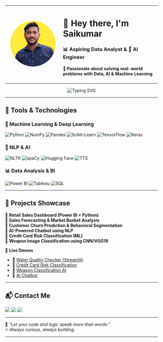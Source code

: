 <!-- Profile Layout Section -->
<table>
  <tr>
    <td width="170px" align="center">
      <img src="https://raw.githubusercontent.com/ysaikumar21/saikumar21/main/profile%20Git-modified.png" width="150" height="150" style="border-radius: 50%;" alt="Saikumar Profile" />
    </td>
    <td>
      <h1>👋 Hey there, I'm <strong>Saikumar</strong></h1>
      <h3>📊 Aspiring Data Analyst & 🤖 AI Engineer</h3>
      <h4>🚀 Passionate about solving real-world problems with <strong>Data, AI & Machine Learning</strong></h4>
    </td>
  </tr>
</table>

<!-- Typing Heading -->
<p align="center">
  <img src="https://readme-typing-svg.demolab.com?font=Fira+Code&pause=1000&color=3DDC84&center=true&vCenter=true&width=435&lines=Data+Science+Enthusiast;AI+Project+Builder;Open+to+Work+%F0%9F%9A%80" alt="Typing SVG" />
</p>

---

## 🧠 Tools & Technologies

### 🚀 Machine Learning & Deep Learning
![Python](https://img.shields.io/badge/Python-3776AB?style=for-the-badge&logo=python&logoColor=white)
![NumPy](https://img.shields.io/badge/NumPy-013243?style=for-the-badge&logo=numpy&logoColor=white)
![Pandas](https://img.shields.io/badge/Pandas-150458?style=for-the-badge&logo=pandas&logoColor=white)
![Scikit-Learn](https://img.shields.io/badge/Scikit--Learn-F7931E?style=for-the-badge&logo=scikit-learn&logoColor=white)
![TensorFlow](https://img.shields.io/badge/TensorFlow-FF6F00?style=for-the-badge&logo=tensorflow&logoColor=white)
![Keras](https://img.shields.io/badge/Keras-D00000?style=for-the-badge&logo=keras&logoColor=white)

### 🧠 NLP & AI
![NLTK](https://img.shields.io/badge/NLTK-3C3C3C?style=for-the-badge&logo=python&logoColor=white)
![spaCy](https://img.shields.io/badge/spaCy-09A3D5?style=for-the-badge&logo=python&logoColor=white)
![Hugging Face](https://img.shields.io/badge/HuggingFace-FFD21F?style=for-the-badge&logo=huggingface&logoColor=black)
![TTS](https://img.shields.io/badge/Text--to--Speech-blue?style=for-the-badge)

### 📊 Data Analysis & BI
![Power BI](https://img.shields.io/badge/PowerBI-F2C811?style=for-the-badge&logo=powerbi&logoColor=black)
![Tableau](https://img.shields.io/badge/Tableau-E97627?style=for-the-badge&logo=tableau&logoColor=white)
![SQL](https://img.shields.io/badge/SQL-336791?style=for-the-badge&logo=postgresql&logoColor=white)

---

## 📂 Projects Showcase

🔹 **Retail Sales Dashboard (Power BI + Python)**  
🔹 **Sales Forecasting & Market Basket Analysis**  
🔹 **Customer Churn Prediction & Behavioral Segmentation**  
🔹 **AI-Powered Chatbot using NLP**    
🔹 **Credit Card Risk Classification (ML)**  
🔹 **Weapon Image Classification using CNN/VGG19**

🎯 **Live Demos**  
- 🔗 [Water Quality Checker (Streamlit)](https://water-quality-check-index-7.streamlit.app/)  
- 🔗 [Credit Card Risk Classification](https://financial-risk-prediction-credit-card-default-classification.streamlit.app/)  
- 🔗 [Weapon Classification AI](https://ai-powered-weapons-classification-with-custom-cnn-vgg19-hmfjcf.streamlit.app/)  
- 🔗 [AI Chatbot](https://ai-chatbot-app-saikumar.streamlit.app/)  

---

## 📬 Contact Me

<p align="left">
  <a href="mailto:saikumar76y@gmail.com"><img src="https://img.shields.io/badge/Gmail-D14836?style=for-the-badge&logo=gmail&logoColor=white"></a>
  <a href="https://www.linkedin.com/in/saikumar-y-853666317/"><img src="https://img.shields.io/badge/LinkedIn-0077B5?style=for-the-badge&logo=linkedin&logoColor=white"></a>
  <a href="https://github.com/ysaikumar21/saikumar21"><img src="https://img.shields.io/badge/GitHub-100000?style=for-the-badge&logo=github&logoColor=white"></a>
</p>

---

💬 *“Let your code and logic speak more than words.”*  
🔥 *Always curious, always building.*

---
